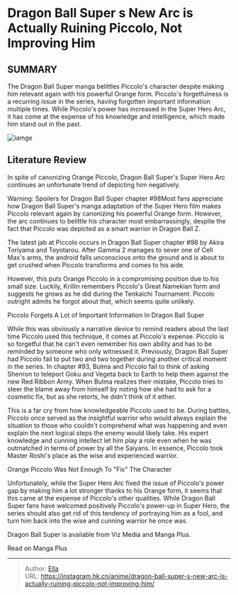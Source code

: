# Dragon Ball Super s New Arc is Actually Ruining Piccolo, Not Improving Him


## SUMMARY 



  The Dragon Ball Super manga belittles Piccolo&#39;s character despite making him relevant again with his powerful Orange form.   Piccolo&#39;s forgetfulness is a recurring issue in the series, having forgotten important information multiple times.   While Piccolo&#39;s power has increased in the Super Hero Arc, it has come at the expense of his knowledge and intelligence, which made him stand out in the past.  

![iamge](https://static1.srcdn.com/wordpress/wp-content/uploads/2023/10/piccolo-is-forgetful-in-dragon-ball-super.jpg)

## Literature Review

In spite of canonizing Orange Piccolo, Dragon Ball Super&#39;s Super Hero Arc continues an unfortunate trend of depicting him negatively.




Warning: Spoilers for Dragon Ball Super chapter #98Most fans appreciate how Dragon Ball Super&#39;s manga adaptation of the Super Hero film makes Piccolo relevant again by canonizing his powerful Orange form. However, the arc continues to belittle his character most embarrassingly, despite the fact that Piccolo was depicted as a smart warrior in Dragon Ball Z.




The latest jab at Piccolo occurs in Dragon Ball Super chapter #98 by Akira Toriyama and Toyotarou. After Gamma 2 manages to sever one of Cell Max&#39;s arms, the android falls unconscious onto the ground and is about to get crushed when Piccolo transforms and comes to his aide.

          

However, this puts Orange Piccolo in a compromising position due to his small size. Luckily, Krillin remembers Piccolo&#39;s Great Namekian form and suggests he grows as he did during the Tenkaichi Tournament. Piccolo outright admits he forgot about that, which seems quite unlikely.


 Piccolo Forgets A Lot of Important Information In Dragon Ball Super 
          




While this was obviously a narrative device to remind readers about the last time Piccolo used this technique, it comes at Piccolo&#39;s expense. Piccolo is so forgetful that he can&#39;t even remember his own ability and has to be reminded by someone who only witnessed it. Previously, Dragon Ball Super had Piccolo fail to put two and two together during another critical moment in the series. In chapter #93, Bulma and Piccolo fail to think of asking Shenron to teleport Goku and Vegeta back to Earth to help them against the new Red Ribbon Army. When Bulma realizes their mistake, Piccolo tries to steer the blame away from himself by noting how she had to ask for a cosmetic fix, but as she retorts, he didn&#39;t think of it either.

This is a far cry from how knowledgeable Piccolo used to be. During battles, Piccolo once served as the insightful warrior who would always explain the situation to those who couldn&#39;t comprehend what was happening and even explain the next logical steps the enemy would likely take. His expert knowledge and cunning intellect let him play a role even when he was outmatched in terms of power by all the Saiyans. In essence, Piccolo took Master Roshi&#39;s place as the wise and experienced warrior.






 Orange Piccolo Was Not Enough To &#34;Fix&#34; The Character 
          

Unfortunately, while the Super Hero Arc fixed the issue of Piccolo&#39;s power gap by making him a lot stronger thanks to his Orange form, it seems that this came at the expense of Piccolo&#39;s other qualities. While Dragon Ball Super fans have welcomed positively Piccolo&#39;s power-up in Super Hero, the series should also get rid of this tendency of portraying him as a fool, and turn him back into the wise and cunning warrior he once was.

Dragon Ball Super is available from Viz Media and Manga Plus.

Read on Manga Plus



---

> Author: [Ella](https://instagram.hk.cn/)  
> URL: https://instagram.hk.cn/anime/dragon-ball-super-s-new-arc-is-actually-ruining-piccolo-not-improving-him/  

